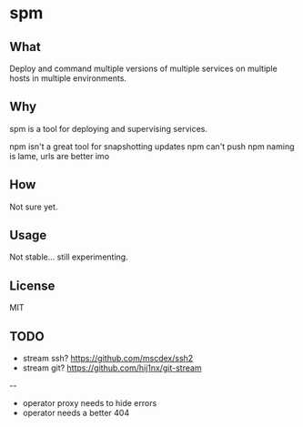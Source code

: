 # spm

## What
Deploy and command multiple versions of multiple services on multiple hosts in multiple environments.



## Why
spm is a tool for deploying and supervising services. 

npm isn't a great tool for snapshotting updates
npm can't push
npm naming is lame, urls are better imo

## How
Not sure yet.



## Usage
Not stable... still experimenting.

## License
MIT

## TODO
* stream ssh? https://github.com/mscdex/ssh2
* stream git? https://github.com/hij1nx/git-stream

--
* operator proxy needs to hide errors
* operator needs a better 404